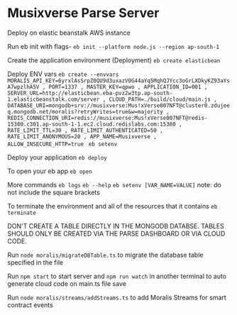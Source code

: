 # Musixverse Parse Server

Deploy on elastic beanstalk AWS instance

Run eb init with flags-
 `eb init --platform node.js --region ap-south-1`

Create the application environment (Deployment)
`eb create elasticbean`

Deploy ENV vars
`eb create --envvars MORALIS_API_KEY=6yrxlAsSrpZ0QU9d3uxazV0G44aYq5MqhQJYcc3oGrLXDkyKZ93aYsA7wpzlhA5V , PORT=1337 , MASTER_KEY=qpwo , APPLICATION_ID=001 , SERVER_URL=http://elasticbean.eba-pvz2w3tp.ap-south-1.elasticbeanstalk.com/server , CLOUD_PATH=./build/cloud/main.js , DATABASE_URI=mongodb+srv://musixverse:Mus!xVerse007NFT@cluster0.zdujeeq.mongodb.net/moralis?retryWrites=true&w=majority , REDIS_CONNECTION_URI=redis://musixverse:Mus!xVerse007NFT@redis-15380.c301.ap-south-1-1.ec2.cloud.redislabs.com:15380 , RATE_LIMIT_TTL=30 , RATE_LIMIT_AUTHENTICATED=50 , RATE_LIMIT_ANONYMOUS=20 , APP_NAME=Musixverse , ALLOW_INSECURE_HTTP=true `
`eb setenv`

Deploy your application
`eb deploy`

To open your eb app
`eb open`

More commands
`eb logs`
`eb --help`
`eb setenv [VAR_NAME=VALUE]` note: do not include the square brackets

To terminate the environment and all of the resources that it contains
`eb terminate`


DON'T CREATE A TABLE DIRECTLY IN THE MONGODB DATABSE. TABLES SHOULD ONLY BE CREATED VIA THE PARSE DASHBOARD OR VIA CLOUD CODE.

Run `node moralis/migrateDBTable.ts` to migrate the database table specified in the file

Run `npm start` to start server and `npm run watch` in another terminal to auto generate cloud code on main.ts file save

Run `node moralis/streams/addStreams.ts` to add Moralis Streams for smart contract events